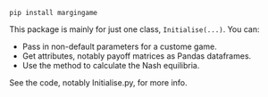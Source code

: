 `pip install margingame`

This package is mainly for just one class, `Initialise(...)`. 
You can:
<ul>
<li> Pass in non-default parameters for a custome game. </li>
<li> Get attributes, notably payoff matrices as Pandas dataframes. </li>
<li> Use the method to calculate the Nash equilibria. </li>
</ul>

See the code, notably Initialise.py, for more info.
